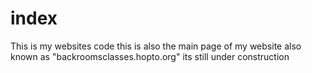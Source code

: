 # index
This is my websites code this is also the main page of my website also known as "backroomsclasses.hopto.org" its still under construction
